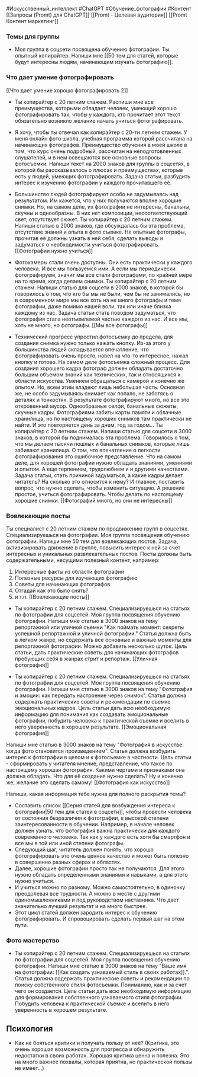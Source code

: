 #Искусственный_интеллект #ChatGPT #Обучение_фотографии #Контент 
[[Запросы (Promt) для ChatGPT]]
[[Promt - Целевая аудитория]]
[[Promt Контент маркетинг]]
### Темы для группы
- Моя группа в соцсети посвящена обучению фотографии. Ты опытный копирайтер. Напиши мне [[50 тем для статей, которые будут интересны людям, начинающим изучать фотографию]]. 

### Что дает умение фотографировать
[[Что дает умение хорошо фотографировать 2]]
- Ты копирайтер с 20 летним стажем. Распиши мне все преимущества, которыми обладает человек, умеющий хорошо фотографировать так, чтобы у каждого, кто прочитает этот текст обязательно возникло желание начать учиться фотографировать.

- Я хочу, чтобы ты отвечал как копирайтер с 20-ти летним стажем. У меня онлайн фото школа, учебная программа которой рассчитана на начинающих фотографов. Преимущество обучения в моей школе в том, что курс очень подробный, рассчитан на неподготовленных слушателей, и в нем освещаются все основные вопросы фотосъемки. Напиши текст на 2000 знаков для группы в соцсетях, в которой бы рассказывалось о плюсах и преимуществах, которые есть у людей, умеющих фотографировать. Задача статьи, разбудить интерес к изучению фотографии у каждого прочитавшего её. 

- Большинство людей фотографируют особо не задумываясь над результатом. Им кажется, что у них получаются вполне хорошие снимки. Но, на самом деле, их фотографии не интересны, банальны, скучны и однообразны. В них нет композиции, несоответствующий свет, отсутствует сюжет. Ты копирайтер с 20 летним стажем. Напиши статью в 2000 знаков, где обсуждалась бы эта проблема, отсутствие знаний и опыта в фото съемке. Не опытные фотографы, прочитав её должны узнать в ней себя, сделать выводы и задуматься о необходимости учиться фотографировать.  [[Фотографии нужно учиться]]

- Фотокамеры стали очень доступны. Они есть практически у каждого человека. И все мы пользуемся ими. А если мы периодически фотографируем, значит мы все стали фотографами, по крайней мере на то время, когда делаем снимки. Ты копирайтер с 20 летним стажем. Напиши статью для соцсети в 2000 знаков, в которой бы говорилось о том, что кто бы мы не были, чем бы не занимались, но в современном мире мы все хоть на не много фотографы и темя фотографии, даже помимо нашей воли, так или иначе близка каждому из нас. Задача статьи стать поводом задуматься, что фотография стала неотъемлемой частью каждого из нас. И все мы, хоть не много, но фотографы. [[Мы все фотографы]]

- Технический прогресс упростил фотосъемку до предела, для создания снимка нужно только нажать кнопку. Из-за этого у большинства людей складывается впечатление, что фотографировать очень просто, навел на что-то интересное, нажал кнопку и готово. На самом деле фотосъемка сложный процесс. Для создания хорошего кадра фотограф должен обладать достаточно большим объемом знаний как технических, так и относящихся к области искусства. Умением обращаться с камерой и конечно же опытом. Но, всем этим владеют лишь небольшая часть. Основная же, не особо задумываясь снимает как попало, не заботясь о деталях и тонкостях. В результате фотографируют много, но все это откровенный мусор. Однообразные селфи, банальные сюжеты, скучные кадры. Фотографиями забиты карты памяти и облачные хранилища, но по настоящему хороших снимков там практически не найти. И это повторяется день за днем, год за годом... Ты копирайтер с 20 летним стажем. Напиши статью для соцсети в 3000 знаков, в которой бы поднималась эта проблема. Говорилось о том, что мы делаем тысячи пошлых и банальных снимков, которые лишь забивают хранилища. О том, что впечатление о легкости фотографирования это ошибочное представление. Что на самом деле, для хорошей фотографии нужно обладать знаниями, умениями и опытом. А еще терпением, трудолюбием и и другими качествами. Задача статьи, стать причиной задуматься, а какие кадры делает читатель? На сколько это относится к нему? И главное, поставить вопрос, что нужно сделать, чтобы изменить ситуацию. А решение простое, учиться фотографировать. Чтобы делать по настоящему хорошие снимки. [[Фотографий много, но они не интересны]]

### Вовлекающие посты
Ты специалист с 20 летним стажем по продвижению групп в соцсетях. Специализируешься на фотографии. Моя группа посвящения обучению фотографии. Напиши мне 50 тем для вовлекающих постов. Задача, активизировать движение в группе, повысить интерес к ней за счет интересных и уникальных развлекательных постов. Посты должны быть содержательными, несущими полезный контент, например: 
1. Интересные факты из области фотографии
2. Полезные ресурсы для изучающих фотографию
3. Советы для начинающих фотографов
4. Отгадай как это было снять?
5. и т.п.
 [[Вовлекающие посты]]

- Ты копирайтер с 20 летним стажем.  Специализируешься на статьях по фотографии для соцсетей. Моя группа посвящения обучению фотографии. Напиши мне статью в 3000 знаков на тему репортажной или уличной съемки "Как поймать момент: секреты успешной репортажной и уличной фотографии." Статья должна быть в легком жанре, но содержать все основные и важные моменты для репортажной фотографии. Можно добавить несколько шуток. Цель статьи, дать практические советы для начинающих фотографов пробующих себя в жанрах стрит и репортаж. [[Уличная фотография]]


- Ты копирайтер с 20 летним стажем.  Специализируешься на статьях по фотографии для соцсетей. Моя группа посвящения обучению фотографии. Напиши мне статью в 3000 знаков на тему "Фотография и эмоции: как передать настроение через снимок". Статья должна содержать практические советы и рекомендации по съемке эмоциональных кадров. Цель статьи дать всю необходимую информацию для понимания как создавать эмоциональные фотографии, побудить человека к практической съемке и вселить в него уверенность в хорошем результате. [[Эмоциональная фотография]]


Напиши мне статью в 3000 знаков на тему "Фотография в искусстве: когда фото становится произведением".
Статья должна возбудить интерес к фотографии в целом и к фотосъемке в частности. 
Цель статьи - сформировать у читателя мнение, представление, что такое по настоящему хорошая фотография. Какими чертами и признаками она должна обладать. Что для её создания нужно сделать? Ну и конечно же, желание это сделать самому! [[Фотография как искусство]]

Напиши, какая информация тебе нужна для полного раскрытия темы?

- Составить список [[Серия статей для возбуждения интереса к фотографии|50 тем для статей в соцсети]], чтобы провести человека от состояния безразличия к фотографии, к высокой степени заинтересованности в обучении. Например, в начале человек должен узнать, что фотография важна практически для каждого современного человека. Так как у каждого есть хотя бы смартфон и все мы в той или иной степени фотографы. 
- Следующий шаг, читатель должен понять, что хорошо фотографировать это очень ценное качество и может быть полезно в совершенно разных сферах и областях.
- Далее, хорошие фотографии просто так не получаются. Для этого нужно обладать определенными знаниями и навыками, а для этого нужно учиться.
- И учиться можно по разному. Можно самостоятельно, в одиночку преодолевая все трудности. А можно в месте с другими единомышленниками и под руководством наставника. Что дает значительно лучший результат и на много быстрее.
- Этот цикл статей должен зародить интерес к обучению фотографировать. И спровоцировать сделать первый шаг на этом пути.

### Фото мастерство
- Ты копирайтер с 20 летним стажем.  Специализируешься на статьях по фотографии для соцсетей. Моя группа посвящения обучению фотографии. Напиши мне статью в 3000 знаков на тему "Ваше имя на фотографии: [[Как создать узнаваемый стиль в своих работах]].". Статья должна содержать практические советы и рекомендации по поиску собственного стиля фотосъемки. Пониманию, как и за счет чего он создается. Цель статьи дать всю необходимую информацию для формирования собственного узнаваемого стиля фотографии. Побудить человека к практической съемке и вселить в него уверенность в хорошем результате.

## Психология
- Как не бояться критики и получать пользу от неё? (Критика, это очень хорошая возможность для прогресса и обнаружить недостатки в своих работах. Хорошая критика ценна и полезна. Это на много важнее похвалы, которая приятна, но практической пользы не имеет...)